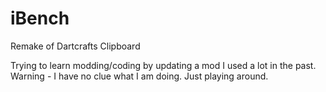 # iBench
Remake of Dartcrafts Clipboard

Trying to learn modding/coding by updating a mod I used a lot in the past.
Warning - I have no clue what I am doing. Just playing around.
